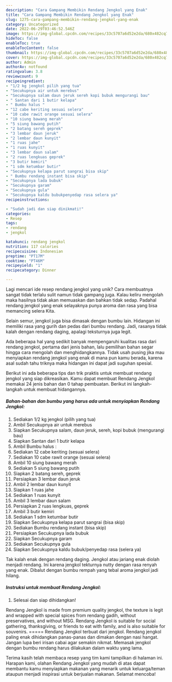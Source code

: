 ```yaml
---
description: "Cara Gampang Membikin Rendang Jengkol yang Enak"
title: "Cara Gampang Membikin Rendang Jengkol yang Enak"
slug: 1275-cara-gampang-membikin-rendang-jengkol-yang-enak
category: Uncategorized
date: 2022-06-29T03:46:52.546Z
image: https://img-global.cpcdn.com/recipes/33c5707a6d52e2da/680x482cq70/rendang-jengkol-foto-resep-utama.jpg
hideToc: false
enableToc: true
enableTocContent: false
thumbnail: https://img-global.cpcdn.com/recipes/33c5707a6d52e2da/680x482cq70/rendang-jengkol-foto-resep-utama.jpg
cover: https://img-global.cpcdn.com/recipes/33c5707a6d52e2da/680x482cq70/rendang-jengkol-foto-resep-utama.jpg
author: Admin
authorAv: notfound
ratingvalue: 3.8
reviewcount: 9
recipeingredient:
- "1/2 kg jengkol pilih yang tua"
- "Secukupnya air untuk merebus"
- "Secukupnya salam daun jeruk sereh kopi bubuk mengurangi bau"
- " Santan dari 1 butir kelapa"
- " Bumbu halus "
- "12 cabe keriting sesuai selera"
- "10 cabe rawit orange sesuai selera"
- "10 siung bawang merah"
- "5 siung bawang putih"
- "2 batang sereh geprek"
- "3 lembar daun jeruk"
- "2 lembar daun kunyit"
- "1 ruas jahe"
- "1 ruas kunyit"
- "3 lembar daun salam"
- "2 ruas lengkuas geprek"
- "3 butir kemiri"
- "1 sdm ketumbar butir"
- "Secukupnya kelapa parut sangrai bisa skip"
- " Bumbu rendang instant bisa skip"
- "Secukupnya lada bubuk"
- "Secukupnya garam"
- "Secukupnya gula"
- "Secukupnya kaldu bubukpenyedap rasa selera ya"
recipeinstructions:

- "Sudah jadi dan siap dinikmati!"
categories:
- Resep
tags:
- rendang
- jengkol

katakunci: rendang jengkol 
nutrition: 117 calories
recipecuisine: Indonesian
preptime: "PT17M"
cooktime: "PT46M"
recipeyield: "1"
recipecategory: Dinner

---
```





Lagi mencari ide resep rendang jengkol yang unik? Cara membuatnya sangat tidak terlalu sulit namun tidak gampang juga. Kalau keliru mengolah maka hasilnya tidak akan memuaskan dan bahkan tidak sedap. Padahal rendang jengkol yang enak selayaknya punya aroma dan rasa yang bisa memancing selera Kita.





Selain semur, jengkol juga bisa dimasak dengan bumbu lain. Hidangan ini memiliki rasa yang gurih dan pedas dari bumbu rendang. Jadi, rasanya tidak kalah dengan rendang daging, apalagi teksturnya juga legit.

Ada beberapa hal yang sedikit banyak mempengaruhi kualitas rasa dari rendang jengkol, pertama dari jenis bahan, lalu pemilihan bahan segar hingga cara mengolah dan menghidangkannya. Tidak usah pusing jika mau menyiapkan rendang jengkol yang enak di mana pun kamu berada, karena asal sudah tahu triknya maka hidangan ini dapat jadi suguhan spesial.






Berikut ini ada beberapa tips dan trik praktis untuk membuat rendang jengkol yang siap dikreasikan. Kamu dapat membuat Rendang Jengkol memakai 24 jenis bahan dan 0 tahap pembuatan. Berikut ini langkah-langkah untuk membuat hidangannya.

<!--inarticleads1-->

##### Bahan-bahan dan bumbu yang harus ada untuk menyiapkan Rendang Jengkol:

1. Sediakan 1/2 kg jengkol (pilih yang tua)
1. Ambil Secukupnya air untuk merebus
1. Siapkan Secukupnya salam, daun jeruk, sereh, kopi bubuk (mengurangi bau)
1. Siapkan  Santan dari 1 butir kelapa
1. Ambil  Bumbu halus :
1. Sediakan 12 cabe keriting (sesuai selera)
1. Sediakan 10 cabe rawit orange (sesuai selera)
1. Ambil 10 siung bawang merah
1. Sediakan 5 siung bawang putih
1. Siapkan 2 batang sereh, geprek
1. Persiapkan 3 lembar daun jeruk
1. Ambil 2 lembar daun kunyit
1. Siapkan 1 ruas jahe
1. Sediakan 1 ruas kunyit
1. Ambil 3 lembar daun salam
1. Persiapkan 2 ruas lengkuas, geprek
1. Ambil 3 butir kemiri
1. Sediakan 1 sdm ketumbar butir
1. Siapkan Secukupnya kelapa parut sangrai (bisa skip)
1. Sediakan  Bumbu rendang instant (bisa skip)
1. Persiapkan Secukupnya lada bubuk
1. Siapkan Secukupnya garam
1. Sediakan Secukupnya gula
1. Siapkan Secukupnya kaldu bubuk/penyedap rasa (selera ya)


Tak kalah enak dengan rendang daging. Jengkol atau jariang enak diolah menjadi rendang. Ini karena jengkol tekturnya nutty dengan rasa renyah yang enak. Dibalut dengan bumbu rempah yang tebal aroma jengkol jadi hilang. 

<!--inarticleads2-->

##### Instruksi untuk membuat Rendang Jengkol:


1. Selesai dan siap dihidangkan!

Rendang Jengkol is made from premium quality jengkol, the texture is legit and wrapped with special spices from rendang gadih, without preservatives, and without MSG. Rendang Jengkol is suitable for social gathering, thanksgiving, or friends to eat with family, and is also suitable for souvenirs. ===== Rendang Jengkol terbuat dari jengkol. Rendang jengkol paling enak dihidangkan panas-panas dan dimakan dengan nasi hangat. Jangan lupa beri irisan cabai agar semakin nikmat. Memasak jengkol dengan bumbu rendang harus dilakukan dalam waktu yang lama. 

Terima kasih telah membaca resep yang tim kami tampilkan di halaman ini. Harapan kami, olahan Rendang Jengkol yang mudah di atas dapat membantu kamu menyiapkan makanan yang menarik untuk keluarga/teman ataupun menjadi inspirasi untuk berjualan makanan. Selamat mencoba!
